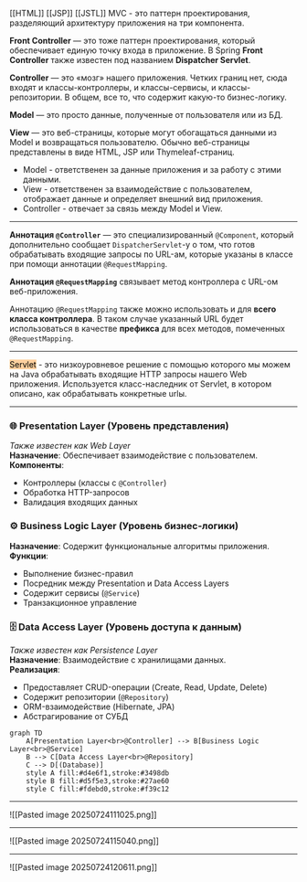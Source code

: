 [[HTML]]
[[JSP]]
[[JSTL]]
MVC - это паттерн проектирования, разделяющий архитектуру приложения на три компонента.

**Front Controller** — это тоже паттерн проектирования, который обеспечивает единую точку входа в приложение. В Spring **Front Controller** также известен под названием **Dispatcher Servlet**.

**Controller** — это «мозг» нашего приложения. Четких границ нет, сюда входят и классы-контроллеры, и классы-сервисы, и классы-репозитории. В общем, все то, что содержит какую-то бизнес-логику.

**Model** — это просто данные, полученные от пользователя или из БД.

**View** — это веб-страницы, которые могут обогащаться данными из Model и возвращаться пользователю. Обычно веб-страницы представлены в виде HTML, JSP или Thymeleaf-страниц.

- Model - ответственен за данные приложения и за работу с этими данными.
- View - ответственен за взаимодействие с пользователем, отображает данные и определяет внешний вид приложения.
- Controller - отвечает за связь между Model и View.

---

**Аннотация `@Controller`** — это специализированный `@Component`, который дополнительно сообщает `DispatcherServlet`-у о том, что готов обрабатывать входящие запросы по URL-ам, которые указаны в классе при помощи аннотации `@RequestMapping`.

**Аннотация `@RequestMapping`** связывает метод контроллера с URL-ом веб-приложения.

Аннотацию `@RequestMapping` также можно использовать и для **всего класса контроллера**. В таком случае указанный URL будет использоваться в качестве **префикса** для всех методов, помеченных `@RequestMapping`.

---

<mark style="background: #FFB86CA6;">Servlet</mark> - это низкоуровневое решение с помощью которого мы можем на Java обрабатывать входящие HTTP запросы нашего Web приложения. Используется класс-наследник от Servlet, в котором описано, как обрабатывать конкретные urlы.

---
### 🌐 Presentation Layer (Уровень представления)
*Также известен как Web Layer*  
**Назначение**: Обеспечивает взаимодействие с пользователем.  
**Компоненты**:  
- Контроллеры (классы с `@Controller`)  
- Обработка HTTP-запросов  
- Валидация входящих данных  

### ⚙️ Business Logic Layer (Уровень бизнес-логики)
**Назначение**: Содержит функциональные алгоритмы приложения.  
**Функции**:  
- Выполнение бизнес-правил  
- Посредник между Presentation и Data Access Layers  
- Содержит сервисы (`@Service`)  
- Транзакционное управление  

### 🗄️ Data Access Layer (Уровень доступа к данным)
*Также известен как Persistence Layer*  
**Назначение**: Взаимодействие с хранилищами данных.  
**Реализация**:  
- Предоставляет CRUD-операции (Create, Read, Update, Delete)  
- Содержит репозитории (`@Repository`)  
- ORM-взаимодействие (Hibernate, JPA)  
- Абстрагирование от СУБД

```mermaid
graph TD
    A[Presentation Layer<br>@Controller] --> B[Business Logic Layer<br>@Service]
    B --> C[Data Access Layer<br>@Repository]
    C --> D[(Database)]
    style A fill:#d4e6f1,stroke:#3498db
    style B fill:#d5f5e3,stroke:#27ae60
    style C fill:#fdebd0,stroke:#f39c12
```
---

![[Pasted image 20250724111025.png]]

---

![[Pasted image 20250724115040.png]]

---

![[Pasted image 20250724120611.png]]